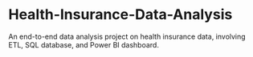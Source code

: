# Health-Insurance-Data-Analysis
An end-to-end data analysis project on health insurance data, involving ETL, SQL database, and Power BI dashboard.
